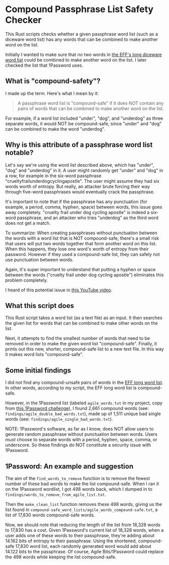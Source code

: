 # Compound Passphrase List Safety Checker

This Rust scripts checks whether a given passphrase word list (such as a diceware word list) has any words that can be combined to make another word on the list.

Initially I wanted to make sure that no two words in [the EFF's long diceware word list](https://www.eff.org/deeplinks/2016/07/new-wordlists-random-passphrases) could be combined to make another word on the list. I later checked the list that 1Password uses.

## What is "compound-safety"? 

I made up the term. Here's what I mean by it: 

> A passphrase word list is "compound-safe" if it does NOT contain any pairs of words that can be combined to make another word on the list. 

For example, if a word list included "under", "dog", and "underdog" as three separate words, it would NOT be compound-safe, since "under" and "dog" can be combined to make the word "underdog".

## Why is this attribute of a passphrase word list notable? 

Let's say we're using the word list described above, which has "under", "dog" and "underdog" in it. A user might randomly get "under" and "dog" in a row, for example in the six-word passphrase "crueltyfrailunderdogcyclingapostle". The user might assume they had six words worth of entropy. But really, an attacker brute forcing their way through five-word passphrases would eventually crack the passphrase.

It's important to note that if the passphrase has any punctuation (for example, a period, comma, hyphen, space) between words, this issue goes away completely. "cruelty frail under dog cycling apostle" is indeed a six-word passphrase, and an attacker who tries "underdog" as the third word does not get a match.

To summarize: When creating passphrases without punctuation between the words with a word list that is NOT compound-safe, there's a small risk that users will put two words together that form another word on this list. When this happens, they lose one word's worth of entropy from their password. However if they used a compound-safe list, they can safely not use punctuation between words.

Again, it's super important to understand that putting a hyphen or space between the words ("cruelty frail under dog cycling apostle") eliminates this problem completely.

I heard of this potential issue in [this YouTube video](https://youtu.be/Pe_3cFuSw1E?t=8m36s). 

## What this script does

This Rust script takes a word list (as a text file) as an input. It then searches the given list for words that can be combined to make other words on the list.

Next, it attempts to find the smallest number of words that need to be removed in order to make the given word list "compound-safe". Finally, it prints out this new, shorter, compound-safe list to a new text file. In this way it makes word lists "compound-safe".

## Some initial findings

I did not find any compound-unsafe pairs of words in the [EFF long word list](https://www.eff.org/deeplinks/2016/07/new-wordlists-random-passphrases). In other words, according to my script, the EFF long word list is compound-safe.

However, in the 1Password list (labeled `agile_words.txt` in my project, copy from [this 1Password challenge](https://github.com/agilebits/crackme/blob/master/doc/AgileWords.txt)), I found 2,661 compound words (see: `findings/agile_double_bad_words.txt`), made up of 1,511 unique bad single words (see: `findings/agile_single_bad_words.txt`). 

NOTE: 1Password's software, as far as I know, does NOT allow users to generate random passphrase without punctuation between words. Users _must_ choose to separate words with a period, hyphen, space, comma, or underscore. So these findings do NOT constitute a security issue with 1Password.

## 1Password: An example and suggestion

The aim of the `find_words_to_remove` function is to remove the fewest number of these bad words to make the list compound-safe. When I ran it on the 1Password wordlist, I got 498 words back, which I dumped in to `findings/words_to_remove_from_agile_list.txt`. 

Then the `make_clean_list` function removes these 498 words, giving us the list found in `compound-safe_word_lists/agile_words_compound-safe.txt`, a list of 17,830 words compound-safe words.

Now, we should note that reducing the length of the list from 18,328 words to 17,830 has a cost. Given 1Password's current list of 18,328 words, when a user adds one of these words to their passphrase, they're adding about 14.162 bits of entropy to their passphrase. Using the shortened, compound-safe 17,830 word list, each randomly generated word would add about 14.122 bits to the passphrase. Of course, Agile Bits/1Password could replace the 498 words while keeping the list compound-safe.


